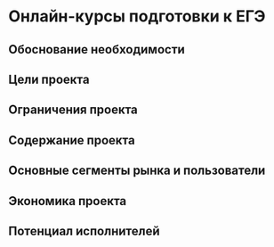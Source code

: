 <h1>Онлайн-курсы подготовки к ЕГЭ</h1>
<h2>Обоснование необходимости</h2>
<h2>Цели проекта</h2>
<h2>Ограничения проекта</h2>
<h2>Содержание проекта</h2>
<h2>Основные сегменты рынка и пользователи</h2>
<h2>Экономика проекта</h2>
<h2>Потенциал исполнителей</h2>
